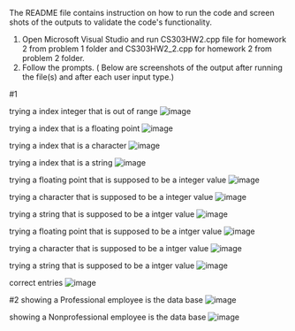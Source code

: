The README file contains instruction on how to run the code and screen shots of the outputs to validate the code's functionality.

 1. Open Microsoft Visual Studio and run CS303HW2.cpp file for homework 2 from problem 1 folder and CS303HW2_2.cpp for homework 2 from problem 2 folder.
 2. Follow the prompts. ( Below are screenshots of the output after running the file(s) and after each user input type.)
 
 #1
 
trying a index integer that is out of range
![image](https://user-images.githubusercontent.com/114179412/196820518-272c9703-21a4-457f-bf50-26d9acf2ff31.png)

trying a index that is a floating point
![image](https://user-images.githubusercontent.com/114179412/196820653-7e81d729-81e6-402d-9d8b-df65275ac4f8.png)

trying a index that is a character
![image](https://user-images.githubusercontent.com/114179412/196820851-e07be73c-2e36-4afd-a929-af9767595710.png)

trying a index that is a string
![image](https://user-images.githubusercontent.com/114179412/196820944-4c213584-84b1-45a4-acd6-b9b9f4e66f2e.png)

trying a floating point that is supposed to be a integer value
![image](https://user-images.githubusercontent.com/114179412/196821250-4ea90fc3-cc65-4903-8b9a-b4e713c6907d.png)

trying a character that is supposed to be a integer value
![image](https://user-images.githubusercontent.com/114179412/196821416-b99e407b-2704-497a-bd92-303812db4752.png)

trying a string that is supposed to be a intger value
![image](https://user-images.githubusercontent.com/114179412/196821546-bb63d959-13ff-4cec-a216-54cf7a5bff78.png)

trying a floating point that is supposed to be a intger value
![image](https://user-images.githubusercontent.com/114179412/196821757-b0d287bf-311e-43d3-953c-40cb1e926b89.png)

trying a character that is supposed to be a intger value
![image](https://user-images.githubusercontent.com/114179412/196821889-4a519030-973f-4a7d-b543-cbf8ec5300ff.png)

trying a string that is supposed to be a intger value
![image](https://user-images.githubusercontent.com/114179412/196822039-a3d4fd53-2736-49db-b86a-91a275ab23f1.png)

correct entries
![image](https://user-images.githubusercontent.com/114179412/196822637-6759c470-026b-41dc-8091-0bc47f0cb36f.png)

#2
showing a Professional employee is the data base
![image](https://user-images.githubusercontent.com/114179412/196823208-ec241ce5-30ad-444a-bb7b-a208adda109b.png)

showing a Nonprofessional employee is the data base
![image](https://user-images.githubusercontent.com/114179412/196823395-9eeb724f-eeb2-4194-b3e2-fcaa0d1c2ed6.png)
